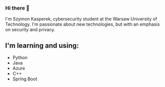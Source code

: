 ### Hi there 👋

I'm Szymon Kasperek, cybersecurity student at the Warsaw University of Technology. I'm passionate about new technologies, but with an emphasis on security and privacy.
## I'm learning and using:
- Python
- Java
- Azure
- C++
- Spring Boot
